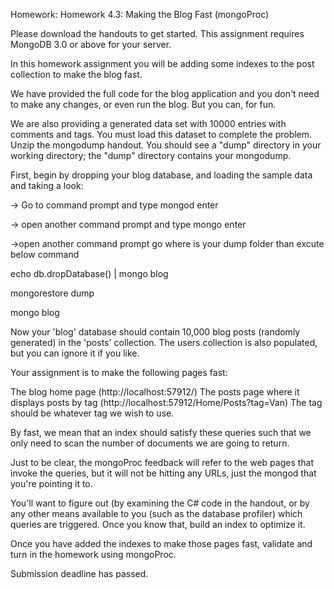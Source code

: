 Homework: Homework 4.3: Making the Blog Fast (mongoProc)

Please download the handouts to get started. This assignment requires MongoDB 3.0 or above for your server.

In this homework assignment you will be adding some indexes to the post collection to make the blog fast.

We have provided the full code for the blog application and you don't need to make any changes, or even run the blog. But you can, for fun.

We are also providing a generated data set with 10000 entries with comments and tags. You must load this dataset to complete the problem. Unzip the mongodump handout. You should see a "dump" directory in your working directory; the "dump" directory contains your mongodump.

First, begin by dropping your blog database, and loading the sample data and taking a look:

-> Go to command prompt and type mongod enter

-> open another command prompt and type mongo enter

->open another command prompt go where is your dump folder than excute below command

echo db.dropDatabase() | mongo blog

mongorestore dump

mongo blog

Now your 'blog' database should contain 10,000 blog posts (randomly generated) in the 'posts' collection. The users collection is also populated, but you can ignore it if you like.

Your assignment is to make the following pages fast:

The blog home page (http://localhost:57912/)
The posts page where it displays posts by tag (http://localhost:57912/Home/Posts?tag=Van)
The tag should be whatever tag we wish to use.

By fast, we mean that an index should satisfy these queries such that we only need to scan the number of documents we are going to return.

Just to be clear, the mongoProc feedback will refer to the web pages that invoke the queries, but it will not be hitting any URLs, just the mongod that you're pointing it to.

You'll want to figure out (by examining the C# code in the handout, or by any other means available to you (such as the database profiler) which queries are triggered. Once you know that, build an index to optimize it.

Once you have added the indexes to make those pages fast, validate and turn in the homework using mongoProc.

Submission deadline has passed.
